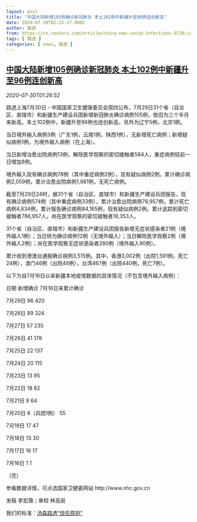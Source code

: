 ```yaml
---
layout: post
title: "中国大陆新增105例确诊新冠肺炎 本土102例中新疆升至96例连创新高"
date: 2020-07-30T02:23:17.000Z
author: 路透
from: https://cn.reuters.com/article/china-new-covid-infections-0730-idCNKCS24V06M
tags: [ 路透 ]
categories: [ news, 路透 ]
---
```

<!--1596075797000-->
[中国大陆新增105例确诊新冠肺炎 本土102例中新疆升至96例连创新高](https://cn.reuters.com/article/china-new-covid-infections-0730-idCNKCS24V06M)
------

<div>
<div><i>2020-07-30T01:26:52</i></div><div class="StandardArticleBody_body"><p>路透上海7月30日 - 中国国家卫生健康委员会周四公布，7月29日31个省（自治区、直辖市）和新疆生产建设兵团新增新冠肺炎确诊病例105例，依旧为三个半月来新高。本土102例中，新疆升至96例也连创新高，另外为辽宁5例，北京1例。 </p><p>当日境外输入病例3例（广东1例，云南1例，陕西1例），无新增死亡病例；新增疑似病例1例，为境外输入病例（在上海）。 </p><p>当日新增治愈出院病例13例，解除医学观察的密切接触者584人，重症病例较前一日增加8例。 </p><p>境外输入现有确诊病例78例（其中重症病例2例），现有疑似病例2例。累计确诊病例2,059例，累计治愈出院病例1,981例，无死亡病例。 </p><p>截至7月29日24时，据31个省（自治区、直辖市）和新疆生产建设兵团报告，现有确诊病例574例（其中重症病例33例），累计治愈出院病例78,957例，累计死亡病例4,634例，累计报告确诊病例84,165例，现有疑似病例2例。累计追踪到密切接触者786,957人，尚在医学观察的密切接触者18,353人。 </p><p>31个省（自治区、直辖市）和新疆生产建设兵团报告新增无症状感染者21例（境外输入1例）；当日转为确诊病例12例（无境外输入）；当日解除医学观察2例（境外输入2例）；尚在医学观察无症状感染者280例（境外输入90例）。 </p><p>累计收到港澳台通报确诊病例3,515例。其中，香港3,002例（出院1,591例，死亡24例），澳门46例（出院46例），台湾467例（出院440例，死亡7例）。 </p><p>以下为自7月16日以来新疆本地疫情数据的具体情况（不包含境外输入病例）：       </p><p>             日期        新增确诊        7月16日来累计确诊           </p><p>            7月29日       96             420           </p><p>            7月28日       89             324           </p><p>            7月27日       57             235           </p><p>            7月26日       41             178           </p><p>            7月25日       22             137           </p><p>            7月24日       20             115           </p><p>            7月23日       13             95           </p><p>            7月22日       18             82           </p><p>            7月21日        9             64           </p><p>            7月20日     8（兵团1例）          55           </p><p>            7月19日       17             47           </p><p>            7月18日       13             30           </p><p>            7月17日       16             17           </p><p>            7月16日        1              1           </p><p>（完）     </p><p>参看数据详情，可点选国家卫健委网站 http://www.nhc.gov.cn </p><div class="Attribution_container"><div class="Attribution_attribution"><p class="Attribution_content">发稿 李宏薇；审校 林高丽 </p></div></div><div class="StandardArticleBody_trustBadgeContainer"><span class="StandardArticleBody_trustBadgeTitle">我们的标准：</span><span class="trustBadgeUrl"><a href="https://www.thomsonreuters.cn/content/dam/openweb/documents/pdf/china/brochures/about-us-1.pdf">汤森路透“信任原则”</a></span></div></div>
</div>
